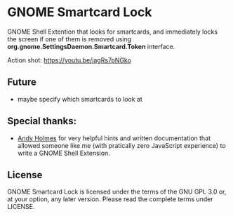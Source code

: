 # GNOME Smartcard Lock

GNOME Shell Extention that looks for smartcards, and immediately locks the screen if one of them is removed using **org.gnome.SettingsDaemon.Smartcard.Token** interface.

Action shot: https://youtu.be/iagRs7pNGko

## Future
- maybe specify which smartcards to look at


## Special thanks:

- [Andy Holmes](https://github.com/andyholmes) for very helpful hints and written documentation that allowed someone like me (with pratically zero JavaScript experience) to write a GNOME Shell Extension.

## License

GNOME Smartcard Lock is licensed under the terms of the GNU GPL 3.0 or, at your option, any later version. Please read the complete terms under LICENSE.
